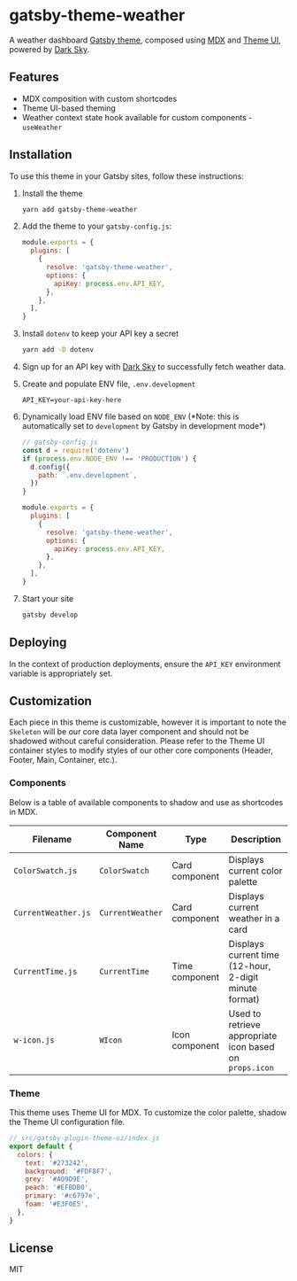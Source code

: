 # gatsby-theme-weather

A weather dashboard [Gatsby theme](https://www.gatsbyjs.org/docs/themes/), composed using [MDX](https://mdxjs.com/) and [Theme UI](https://theme-ui.com/), powered by [Dark Sky](https://darksky.net/dev).

## Features

- MDX composition with custom shortcodes
- Theme UI-based theming
- Weather context state hook available for custom components - `useWeather`

## Installation

To use this theme in your Gatsby sites, follow these instructions:

1. Install the theme

   ```sh
   yarn add gatsby-theme-weather
   ```

2. Add the theme to your `gatsby-config.js`:

   ```js
   module.exports = {
     plugins: [
       {
         resolve: 'gatsby-theme-weather',
         options: {
           apiKey: process.env.API_KEY,
         },
       },
     ],
   }
   ```

3. Install `dotenv` to keep your API key a secret

   ```sh
   yarn add -D dotenv
   ```

4. Sign up for an API key with [Dark Sky](https://darksky.net/dev) to successfully fetch weather data.

5. Create and populate ENV file, `.env.development`

   ```text
   API_KEY=your-api-key-here
   ```

6. Dynamically load ENV file based on `NODE_ENV` (\*Note: this is automatically set to `development` by Gatsby in development mode\*)

   ```js
   // gatsby-config.js
   const d = require('dotenv')
   if (process.env.NODE_ENV !== 'PRODUCTION') {
     d.config({
       path: `.env.development`,
     })
   }

   module.exports = {
     plugins: [
       {
         resolve: 'gatsby-theme-weather',
         options: {
           apiKey: process.env.API_KEY,
         },
       },
     ],
   }
   ```

7. Start your site

   ```sh
   gatsby develop
   ```

## Deploying

In the context of production deployments, ensure the `API_KEY` environment variable is appropriately set.

## Customization

Each piece in this theme is customizable, however it is important to note the `Skeleton` will be our core data layer component and should not be shadowed without careful consideration. Please refer to the Theme UI container styles to modify styles of our other core components (Header, Footer, Main, Container, etc.).

### Components

Below is a table of available components to shadow and use as shortcodes in MDX.

| Filename            | Component Name   | Type           | Description                                             |
| ------------------- | ---------------- | -------------- | ------------------------------------------------------- |
| `ColorSwatch.js`    | `ColorSwatch`    | Card component | Displays current color palette                          |
| `CurrentWeather.js` | `CurrentWeather` | Card component | Displays current weather in a card                      |
| `CurrentTime.js`    | `CurrentTime`    | Time component | Displays current time (12-hour, 2-digit minute format)  |
| `w-icon.js`         | `WIcon`          | Icon component | Used to retrieve appropriate icon based on `props.icon` |

### Theme

This theme uses Theme UI for MDX. To customize the color palette, shadow the Theme UI configuration file.

```js
// src/gatsby-plugin-theme-ui/index.js
export default {
  colors: {
    text: '#273242',
    background: '#FDF8F7',
    grey: '#A09D9E',
    peach: '#EFBDB0',
    primary: '#c6797e',
    foam: '#E3F0E5',
  },
}
```

## License

MIT
